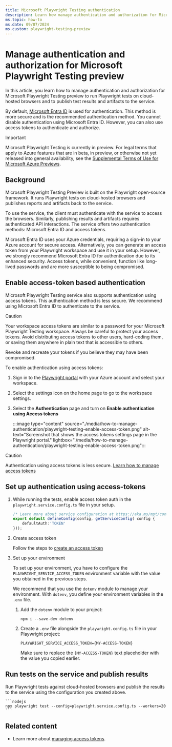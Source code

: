 ```yaml
---
title: Microsoft Playwright Testing authentication
description: Learn how manage authentication and authorization for Microsoft Playwright Testing preview
ms.topic: how-to
ms.date: 09/07/2024
ms.custom: playwright-testing-preview
---
```


# Manage authentication and authorization for Microsoft Playwright Testing preview

In this article, you learn how to manage authentication and authorization for Microsoft Playwright Testing preview to run Playwright tests on cloud-hosted browsers and to publish test results and artifacts to the service.

By default, [Microsoft Entra ID](/entra/identity/) is used for authentication. This method is more secure and is the recommended authentication method. You cannot disable authentication using Microsoft Entra ID. However, you can also use access tokens to authenticate and authorize.


> [!IMPORTANT]
> Microsoft Playwright Testing is currently in preview. For legal terms that apply to Azure features that are in beta, in preview, or otherwise not yet released into general availability, see the [Supplemental Terms of Use for Microsoft Azure Previews](https://azure.microsoft.com/support/legal/preview-supplemental-terms/).

## Background  

Microsoft Playwright Testing Preview is built on the Playwright open-source framework. It runs Playwright tests on cloud-hosted browsers and publishes reports and artifacts back to the service. 

To use the service, the client must authenticate with the service to access the browsers. Similarly, publishing results and artifacts requires authenticated API interactions. The service offers two authentication methods: Microsoft Entra ID and access tokens.

Microsoft Entra ID uses your Azure credentials, requiring a sign-in to your Azure account for secure access. Alternatively, you can generate an access token from your Playwright workspace and use it in your setup. However, we strongly recommend Microsoft Entra ID for authentication due to its enhanced security. Access tokens, while convenient, function like long-lived passwords and are more susceptible to being compromised.

## Enable access-token based authentication 

Microsoft Playwright Testing service also supports authentication using access tokens. This authentication method is less secure. We recommend using Microsoft Entra ID to authenticate to the service. 

> [!CAUTION]
> Your workspace access tokens are similar to a password for your Microsoft Playwright Testing workspace. Always be careful to protect your access tokens. Avoid distributing access tokens to other users, hard-coding them, or saving them anywhere in plain text that is accessible to others.

Revoke and recreate your tokens if you believe they may have been compromised.

To enable authentication using access tokens:

1. Sign in to the [Playwright portal](https://aka.ms/mpt/portal) with your Azure account and select your workspace.

1. Select the settings icon on the home page to go to the workspace settings.

1. Select the **Authentication** page and turn on **Enable authentication using Access tokens**


    :::image type="content" source="./media/how-to-manage-authentication/playwright-testing-enable-access-token.png" alt-text="Screenshot that shows the access tokens settings page in the Playwright portal." lightbox="./media/how-to-manage-authentication/playwright-testing-enable-access-token.png":::

> [!CAUTION]
> Authentication using access tokens is less secure. [Learn how to manage access tokens](./how-to-manage-access-tokens.md)

## Set up authentication using access-tokens

1. While running the tests, enable access token auth in the `playwright.service.config.ts` file in your setup. 

    ```typeScript
    /* Learn more about service configuration at https://aka.ms/mpt/config */
    export default defineConfig(config, getServiceConfig( config {
        defaultAuth:'TOKEN'
    }));
    ```

1. Create access token 

    Follow the steps to [create an access token](./how-to-manage-access-tokens.md#generate-a-workspace-access-token)

1. Set up your environment

    To set up your environment, you have to configure the `PLAYWRIGHT_SERVICE_ACCESS_TOKEN` environment variable with the value you obtained in the previous steps.

    We recommend that you use the `dotenv` module to manage your environment. With `dotenv`, you define your environment variables in the `.env` file.

    1. Add the `dotenv` module to your project:

        ```shell
        npm i --save-dev dotenv
        ```

    1. Create a `.env` file alongside the `playwright.config.ts` file in your Playwright project:

        ```
        PLAYWRIGHT_SERVICE_ACCESS_TOKEN={MY-ACCESS-TOKEN}
        ```

        Make sure to replace the `{MY-ACCESS-TOKEN}` text placeholder with the value you copied earlier.


## Run tests on the service and publish results

Run Playwright tests against cloud-hosted browsers and publish the results to the service using the configuration you created above.

    ```nodejs
    npx playwright test --config=playwright.service.config.ts --workers=20
    ```


## Related content

- Learn more about [managing access tokens](./how-to-manage-access-tokens.md).

